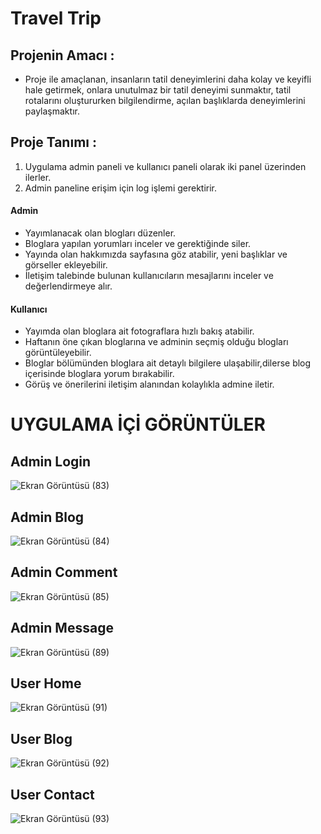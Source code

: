 
# Travel Trip

## Projenin Amacı :
* Proje ile amaçlanan, insanların tatil deneyimlerini daha kolay ve keyifli hale getirmek, onlara unutulmaz bir tatil deneyimi sunmaktır, tatil rotalarını oluştururken bilgilendirme, açılan başlıklarda deneyimlerini paylaşmaktır.

## Proje Tanımı :
1) Uygulama admin paneli ve kullanıcı paneli olarak iki panel üzerinden ilerler.
2) Admin paneline erişim için log işlemi gerektirir.

#### Admin
* Yayımlanacak olan blogları düzenler.
* Bloglara yapılan yorumları inceler ve gerektiğinde siler.
* Yayında olan hakkımızda sayfasına göz atabilir, yeni başlıklar ve görseller ekleyebilir.
* İletişim talebinde bulunan kullanıcıların mesajlarını inceler ve değerlendirmeye alır.

#### Kullanıcı
* Yayımda olan bloglara ait fotograflara hızlı bakış atabilir.
* Haftanın öne çıkan bloglarına ve adminin seçmiş olduğu blogları görüntüleyebilir.
* Bloglar bölümünden bloglara ait detaylı bilgilere ulaşabilir,dilerse blog içerisinde bloglara yorum bırakabilir.
* Görüş ve önerilerini iletişim alanından kolaylıkla admine iletir.



# UYGULAMA İÇİ GÖRÜNTÜLER

## Admin Login  
![Ekran Görüntüsü (83)](https://github.com/gozgirfaruk/TravelTrip/assets/125920944/40d35def-1b3b-4640-a36c-d05c904cf3ec)


## Admin Blog 
![Ekran Görüntüsü (84)](https://github.com/gozgirfaruk/TravelTrip/assets/125920944/ec3a01f8-446d-4f47-8535-4ae2fffc8bb7)

## Admin Comment 
![Ekran Görüntüsü (85)](https://github.com/gozgirfaruk/TravelTrip/assets/125920944/1a9f77f3-7dfd-4e7a-aa8c-d5aee8fb0bd8)

## Admin Message 
![Ekran Görüntüsü (89)](https://github.com/gozgirfaruk/TravelTrip/assets/125920944/0794da48-f83d-49e0-827c-ecac8fd1e3e6)

## User Home
![Ekran Görüntüsü (91)](https://github.com/gozgirfaruk/TravelTrip/assets/125920944/742509d7-b721-4a77-8cac-3781da11e435)

## User Blog
![Ekran Görüntüsü (92)](https://github.com/gozgirfaruk/TravelTrip/assets/125920944/15f787b2-d40a-4559-8abf-4d7d36148218)

## User Contact
![Ekran Görüntüsü (93)](https://github.com/gozgirfaruk/TravelTrip/assets/125920944/ecf21f62-d8af-42f7-9bcb-d984c634aafc)

